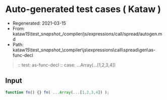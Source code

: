 # Auto-generated test cases ( Kataw )
- Regenerated: 2021-03-15
- From: kataw15\test\__snapshot__/compiler/js/expressions/call/spread/autogen.md
- Path: kataw15\test\__snapshot__\compiler\js\expressions\call\spread\gen\as-func-decl
> :: test: as-func-decl
> :: case: ...Array(...[1,2,3,4])
## Input

`````js
function fn() {} fn( ...Array(...[1,2,3,4]) );
`````
